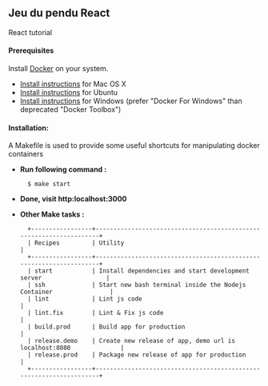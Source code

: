 ## Jeu du pendu React

React tutorial


#### Prerequisites

Install [Docker](https://www.docker.com/) on your system.

- [Install instructions](https://docs.docker.com/installation/mac/) for Mac OS X
- [Install instructions](https://docs.docker.com/installation/ubuntulinux/) for Ubuntu
- [Install instructions](https://docs.docker.com/engine/installation/windows/) for Windows (prefer "Docker For Windows" than deprecated "Docker Toolbox")


#### Installation:

A Makefile is used to provide some useful shortcuts for manipulating docker containers

- **Run following command :**

        $ make start

- **Done, visit http:localhost:3000**


- **Other Make tasks :**
    
        +-----------------+--------------------------------------------------------------------+
        | Recipes         | Utility                                                            |
        +-----------------+--------------------------------------------------------------------+
        | start           | Install dependencies and start development server                  |
        | ssh             | Start new bash terminal inside the Nodejs Container                |
        | lint            | Lint js code                                                       |
        | lint.fix        | Lint & Fix js code                                                 |
        | build.prod      | Build app for production                                           |
        | release.demo    | Create new release of app, demo url is localhost:8080              |
        | release.prod    | Package new release of app for production                          |
        +-----------------+--------------------------------------------------------------------+
